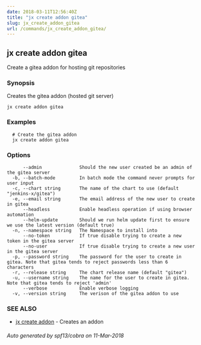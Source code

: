 ```yaml
---
date: 2018-03-11T12:56:40Z
title: "jx create addon gitea"
slug: jx_create_addon_gitea
url: /commands/jx_create_addon_gitea/
---
```

## jx create addon gitea

Create a gitea addon for hosting git repositories

### Synopsis


Creates the gitea addon (hosted git server)

```
jx create addon gitea
```

### Examples

```
  # Create the gitea addon
  jx create addon gitea
```

### Options

```
      --admin              Should the new user created be an admin of the gitea server
  -b, --batch-mode         In batch mode the command never prompts for user input
  -c, --chart string       The name of the chart to use (default "jenkins-x/gitea")
  -e, --email string       The email address of the new user to create in gitea
      --headless           Enable headless operation if using browser automation
      --helm-update        Should we run helm update first to ensure we use the latest version (default true)
  -n, --namespace string   The Namespace to install into
      --no-token           If true disable trying to create a new token in the gitea server
      --no-user            If true disable trying to create a new user in the gitea server
  -p, --password string    The password for the user to create in gitea. Note that gitea tends to reject passwords less than 6 characters
  -r, --release string     The chart release name (default "gitea")
  -u, --username string    The name for the user to create in gitea. Note that gitea tends to reject 'admin'
      --verbose            Enable verbose logging
  -v, --version string     The verison of the gitea addon to use
```

### SEE ALSO
* [jx create addon](/commands/jx_create_addon/)	 - Creates an addon

###### Auto generated by spf13/cobra on 11-Mar-2018
